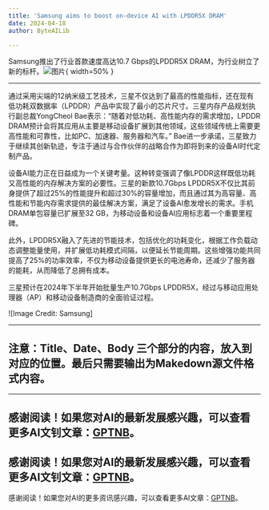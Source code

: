 ```yaml
---
title: 'Samsung aims to boost on-device AI with LPDDR5X DRAM'
date: 2024-04-18
author: ByteAILib

---
```


Samsung推出了行业首款速度高达10.7 Gbps的LPDDR5X DRAM，为行业树立了新的标杆。![图片](https://www.artificialintelligence-news.com/wp-content/uploads/sites/9/2024/04/samsung-lpddr5x-dram-on-device-ai-artificial-intelligenc-optimised.jpg){ width=50% }

---
通过采用尖端的12纳米级工艺技术，三星不仅达到了最高的性能指标，还在现有低功耗双数据率（LPDDR）产品中实现了最小的芯片尺寸。三星内存产品规划执行副总裁YongCheol Bae表示：“随着对低功耗、高性能内存的需求增加，LPDDR DRAM预计会将其应用从主要是移动设备扩展到其他领域，这些领域传统上需要更高性能和可靠性，比如PC、加速器、服务器和汽车。” Bae进一步承诺，三星致力于继续其创新轨迹，专注于通过与合作伙伴的战略合作为即将到来的设备AI时代定制产品。

设备AI能力正在日益成为一个关键考量。这种转变强调了像LPDDR这样既低功耗又高性能的内存解决方案的必要性。三星的新款10.7Gbps LPDDR5X不仅比其前身提供了超过25%的性能提升和超过30%的容量增加，而且通过其为高容量、高性能和节能内存需求提供的最佳解决方案，满足了设备AI愈发增长的需求。手机DRAM单包容量已扩展至32 GB，为移动设备和设备AI应用标志着一个重要里程碑。

此外，LPDDR5X融入了先进的节能技术，包括优化的功耗变化，根据工作负载动态调整能量使用，并扩展低功耗模式间隔，以便延长节能周期。这些增强功能共同提高了25%的功率效率，不仅为移动设备提供更长的电池寿命，还减少了服务器的能耗，从而降低了总拥有成本。

三星预计在2024年下半年开始批量生产10.7Gbps LPDDR5X，经过与移动应用处理器（AP）和移动设备制造商的全面验证过程。

![Image Credit: Samsung]

---

注意：Title、Date、Body 三个部分的内容，放入到对应的位置。最后只需要输出为Makedown源文件格式内容。
---

---
感谢阅读！如果您对AI的最新发展感兴趣，可以查看更多AI文钊文章：[GPTNB](https://gptnb.com)。
---
感谢阅读！如果您对AI的最新发展感兴趣，可以查看更多AI文钊文章：[GPTNB](https://gptnb.com)。
---
感谢阅读！如果您对AI的更多资讯感兴趣，可以查看更多AI文章：[GPTNB](https://gptnb.com)。